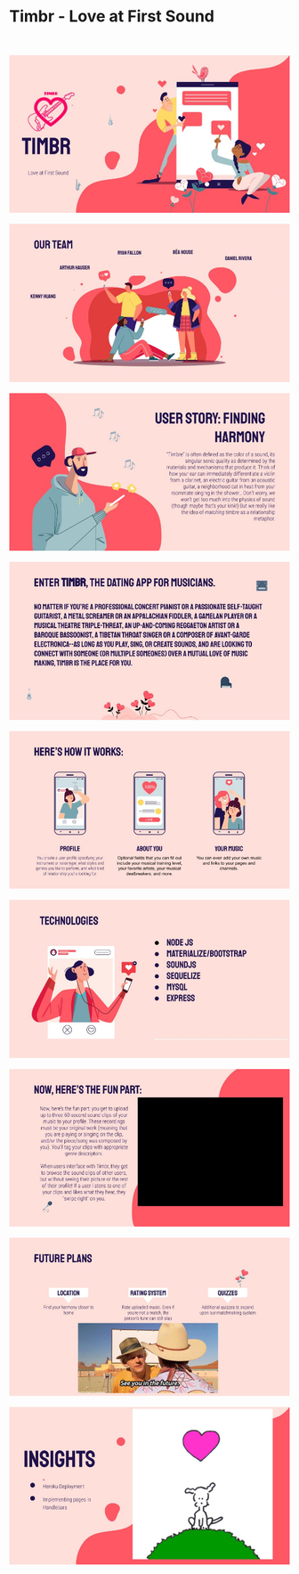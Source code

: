 # Timbr - Love at First Sound
<br>
<br>
<img src="/img/1.jpg">
<br>
<br>
<img src="/img/2.jpg">
<br>
<br>
<img src="/img/3.jpg">
<br>
<br>
<img src="/img/4.jpg">
<br>
<br>
<img src="/img/5.jpg">
<br>
<br>
<img src="/img/6.jpg">
<br>
<br>
<img src="/img/7.jpg">
<br>
<br>
<img src="/img/8.jpg">
<br>
<br>
<img src="/img/9.jpg">
<br>
<br>
